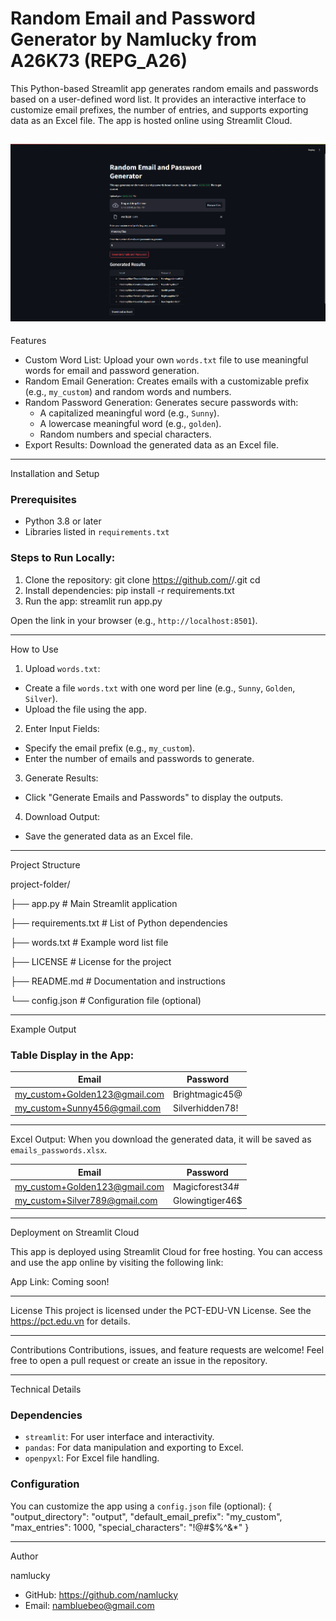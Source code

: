 # Random Email and Password Generator by Namlucky from A26K73 (REPG_A26)

This Python-based Streamlit app generates random emails and passwords based on a user-defined word list. It provides an interactive interface to customize email prefixes, the number of entries, and supports exporting data as an Excel file. The app is hosted online using Streamlit Cloud.

![App Screenshot](sample_image.png)
---

Features
- Custom Word List: Upload your own `words.txt` file to use meaningful words for email and password generation.
- Random Email Generation: Creates emails with a customizable prefix (e.g., `my_custom`) and random words and numbers.
- Random Password Generation: Generates secure passwords with:
  - A capitalized meaningful word (e.g., `Sunny`).
  - A lowercase meaningful word (e.g., `golden`).
  - Random numbers and special characters.
- Export Results: Download the generated data as an Excel file.

---

Installation and Setup

### Prerequisites
- Python 3.8 or later
- Libraries listed in `requirements.txt`

### Steps to Run Locally:
1. Clone the repository:
git clone https://github.com/<your-username>/<repository-name>.git
cd <repository-name>
2. Install dependencies:
pip install -r requirements.txt
3. Run the app:
streamlit run app.py

Open the link in your browser (e.g., `http://localhost:8501`).

---

How to Use
1. Upload `words.txt`:
- Create a file `words.txt` with one word per line (e.g., `Sunny`, `Golden`, `Silver`).
- Upload the file using the app.

2. Enter Input Fields:
- Specify the email prefix (e.g., `my_custom`).
- Enter the number of emails and passwords to generate.

3. Generate Results:
- Click "Generate Emails and Passwords" to display the outputs.

4. Download Output:
- Save the generated data as an Excel file.

---

Project Structure

project-folder/

├── app.py # Main Streamlit application

├── requirements.txt # List of Python dependencies

├── words.txt # Example word list file

├── LICENSE # License for the project

├── README.md # Documentation and instructions

└── config.json # Configuration file (optional)

---

Example Output

### Table Display in the App:
| Email                       | Password           |
|-----------------------------|--------------------|
| my_custom+Golden123@gmail.com | Brightmagic45@     |
| my_custom+Sunny456@gmail.com  | Silverhidden78!    |

---

Excel Output:
When you download the generated data, it will be saved as `emails_passwords.xlsx`.

| Email                       | Password           |
|-----------------------------|--------------------|
| my_custom+Golden123@gmail.com | Magicforest34#     |
| my_custom+Silver789@gmail.com  | Glowingtiger46$    |

---

Deployment on Streamlit Cloud

This app is deployed using Streamlit Cloud for free hosting. You can access and use the app online by visiting the following link:

App Link: Coming soon!

---

License
This project is licensed under the PCT-EDU-VN License. See the https://pct.edu.vn for details.

---

Contributions
Contributions, issues, and feature requests are welcome! Feel free to open a pull request or create an issue in the repository.

---

Technical Details

### Dependencies
- `streamlit`: For user interface and interactivity.
- `pandas`: For data manipulation and exporting to Excel.
- `openpyxl`: For Excel file handling.

### Configuration
You can customize the app using a `config.json` file (optional):
{
"output_directory": "output",
"default_email_prefix": "my_custom",
"max_entries": 1000,
"special_characters": "!@#$%^&*"
}

---

Author

namlucky 
- GitHub: https://github.com/namlucky
- Email: nambluebeo@gmail.com



